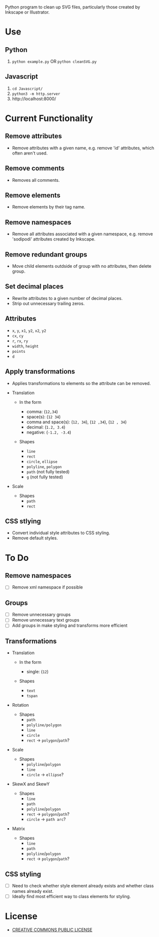Python program to clean up SVG files, particularly those created by Inkscape or Illustrator.

# Use

## Python
1. `python example.py` OR `python cleanSVG.py`

## Javascript
1. `cd Javascript/`
1. `python3 -m http.server`
1. http://localhost:8000/

# Current Functionality

## Remove attributes
- Remove attributes with a given name, e.g. remove 'id' attributes, which often aren't used.

## Remove comments
- Removes all comments.

## Remove elements
- Remove elements by their tag name.

## Remove namespaces
- Remove all attributes associated with a given namespace, e.g. remove 'sodipodi' attributes created by Inkscape.
	
## Remove redundant groups
- Move child elements outdside of group with no attributes, then delete group.

## Set decimal places
- Rewrite attributes to a given number of decimal places.
- Strip out unnecessary trailing zeros.
    
## Attributes
- `x`, `y`, `x1`, `y2`, `x2`, `y2`
- `cx`, `cy`
- `r`, `rx`, `ry`
- `width`, `height`
- `points`
- `d`

## Apply transformations
- Applies transformations to elements so the attribute can be removed.

* Translation
    - In the form
        - comma: (`12,34`)
        - space(s): (`12 34`)
        - comma and space(s): (`12, 34`), (`12 ,34`), (`12 , 34`)
        - decimal: (`1.2, 3.4`)
        - negative: (`-1.2, -3.4`)
        
    - Shapes
        - `line`
        - `rect`
        - `circle`, `ellipse`
        - `polyline`, `polygon`
        - `path` (not fully tested)
        - `g` (not fully tested)
        
* Scale
    - Shapes
        - `path`
        - `rect`

## CSS stlying
- Convert individual style attributes to CSS styling.
- Remove default styles.
    
# To Do

## Remove namespaces
- [ ] Remove xml namespace if possible
	
## Groups
- [ ] Remove unnecessary groups
- [ ] Remove unnecessary text groups
- [ ] Add groups in make styling and transforms more efficient

## Transformations

* Translation
    - In the form
        - single: (`12`)

    - Shapes
        - `text`
        - `tspan`
        
* Rotation
    - Shapes
        - `path`
        - `polyline/polygon`
        - `line`
        - `circle`
        - `rect` -> `polygon`/`path`?
        
* Scale
    - Shapes
        - `polyline`/`polygon`
        - `line`
        - `circle` -> `ellipse`?
        
* SkewX and SkewY
	- Shapes
		- `line`
		- `path`
		- `polyline`/`polygon`
		- `rect` -> `polygon`/`path`?
		- `circle` -> `path arc`?
		
* Matrix
	- Shapes
		- `line`
		- `path`
		- `polyline`/`polygon`
		- `rect` -> `polygon`/`path`?
            
## CSS styling
- [ ] Need to check whether style element already exists and whether class names already exist.
- [ ] Ideally find most efficient way to class elements for styling.
    
# License
- [CREATIVE COMMONS PUBLIC LICENSE](./LICENSE)